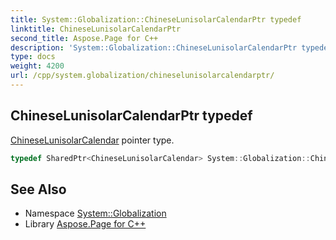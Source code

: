 ```yaml
---
title: System::Globalization::ChineseLunisolarCalendarPtr typedef
linktitle: ChineseLunisolarCalendarPtr
second_title: Aspose.Page for C++
description: 'System::Globalization::ChineseLunisolarCalendarPtr typedef. ChineseLunisolarCalendar pointer type in C++.'
type: docs
weight: 4200
url: /cpp/system.globalization/chineselunisolarcalendarptr/
---
```

## ChineseLunisolarCalendarPtr typedef


[ChineseLunisolarCalendar](../chineselunisolarcalendar/) pointer type.

```cpp
typedef SharedPtr<ChineseLunisolarCalendar> System::Globalization::ChineseLunisolarCalendarPtr
```

## See Also

* Namespace [System::Globalization](../)
* Library [Aspose.Page for C++](../../)
